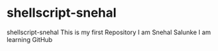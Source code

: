 # shellscript-snehal
shellscript-snehal
This is my first Repository
I am Snehal Salunke
I am learning GitHub